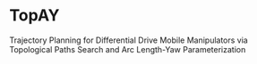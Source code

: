# TopAY
Trajectory Planning for Differential Drive Mobile Manipulators via Topological Paths Search and Arc Length-Yaw Parameterization
